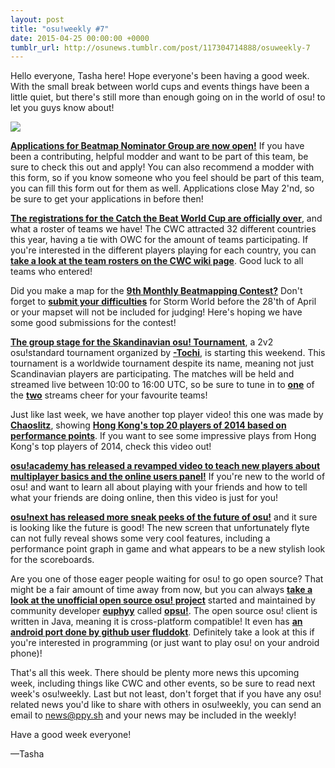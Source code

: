 ```yaml
---
layout: post
title: "osu!weekly #7"
date: 2015-04-25 00:00:00 +0000
tumblr_url: http://osunews.tumblr.com/post/117304714888/osuweekly-7
---
```


Hello everyone, Tasha here! Hope everyone's been having a good week. With the small break between world cups and events things have been a little quiet, but there's still more than enough going on in the world of osu! to let you guys know about!

![](/wiki/shared/news/banners/weekly_1.jpg)

**[Applications for Beatmap Nominator Group are now open!](https://docs.google.com/forms/d/1N6RJVVglTU2k8DMiEtmQwlAfsaU7pJAdyW_u3U5bSXM/closedform)** If you have been a contributing, helpful modder and want to be part of this team, be sure to check this out and apply! You can also recommend a modder with this form, so if you know someone who you feel should be part of this team, you can fill this form out for them as well. Applications close May 2'nd, so be sure to get your applications in before then!

**[The registrations for the Catch the Beat World Cup are officially over](https://osu.ppy.sh/community/forums/topics/316279)**, and what a roster of teams we have! The CWC attracted 32 different countries this year, having a tie with OWC for the amount of teams participating. If you're interested in the different players playing for each country, you can **[take a look at the team rosters on the CWC wiki page](/wiki/Tournaments/CWC/2015#Participants)**. Good luck to all teams who entered!

Did you make a map for the **[9th Monthly Beatmapping Contest?](https://osu.ppy.sh/home/news/2015-04-13-monthly-beatmapping-contest-9-taiko-only)** Don't forget to **[submit your difficulties](https://osu.ppy.sh/p/contest/?c=18)** for Storm World before the 28'th of April or your mapset will not be included for judging! Here's hoping we have some good submissions for the contest!

**[The group stage for the Skandinavian osu! Tournament](https://osu.ppy.sh/community/forums/topics/314817)**, a 2v2 osu!standard tournament organized by **[\-Tochi](https://osu.ppy.sh/users/3664366)**, is starting this weekend. This tournament is a worldwide tournament despite its name, meaning not just Scandinavian players are participating. The matches will be held and streamed live between 10:00 to 16:00 UTC, so be sure to tune in to **[one](https://www.twitch.tv/viggo_tico)** of the **[two](https://www.twitch.tv/monzerious)** streams cheer for your favourite teams!

Just like last week, we have another top player video! this one was made by **[Chaoslitz](https://osu.ppy.sh/users/3621552)**, showing **[Hong Kong's top 20 players of 2014 based on performance points](https://www.youtube.com/watch?v=rd9kaSkcApc)**. If you want to see some impressive plays from Hong Kong's top players of 2014, check this video out!

**[osu!academy has released a revamped video to teach new players about multiplayer basics and the online users panel!](https://www.youtube.com/watch?v=QPTLyG7O8ak)** If you're new to the world of osu! and want to learn all about playing with your friends and how to tell what your friends are doing online, then this video is just for you!

**[osu!next has released more sneak peeks of the future of osu!](http://osunext.tumblr.com/post/117238702913/today-6-images-its-a-in-game-screen-that-im)** and it sure is looking like the future is good! The new screen that unfortunately flyte can not fully reveal shows some very cool features, including a performance point graph in game and what appears to be a new stylish look for the scoreboards.

Are you one of those eager people waiting for osu! to go open source? That might be a fair amount of time away from now, but you can always **[take a look at the unofficial open source osu! project](https://osu.ppy.sh/community/forums/topics/221726&start=0)** started and maintained by community developer **[euphyy](https://osu.ppy.sh/users/2936932)** called **[opsu!](http://itdelatrisu.github.io/opsu/)**. The open source osu! client is written in Java, meaning it is cross-platform compatible! It even has **[an android port done by github user fluddokt](https://github.com/fluddokt/opsu)**. Definitely take a look at this if you're interested in programming (or just want to play osu! on your android phone)!

That's all this week. There should be plenty more news this upcoming week, including things like CWC and other events, so be sure to read next week's osu!weekly. Last but not least, don't forget that if you have any osu! related news you'd like to share with others in osu!weekly, you can send an email to news@ppy.sh and your news may be included in the weekly!

Have a good week everyone!

—Tasha
